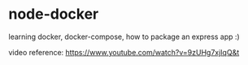 # node-docker
learning docker, docker-compose, how to package an express app :)

video reference:
https://www.youtube.com/watch?v=9zUHg7xjIqQ&t

